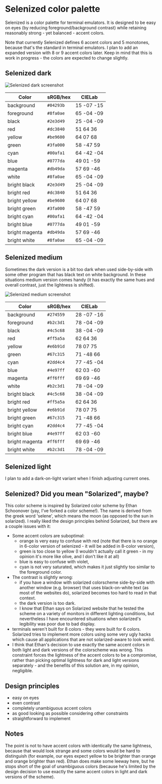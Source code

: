 Selenized color palette
=======================

Selenized is a color palette for terminal emulators.  It is designed to be easy
on eyes (by reducing foreground/background contrast) while retaining reasonably
strong - yet balanced - accent colors.

Note that currently Selenized defines 6 accent colors and 5 monotones, because
that's the standard in terminal emulators.  I plan to add an expanded version
with 8 or 9 accent colors later.  Keep in mind that this is work in progress -
the colors are expected to change slightly.



Selenized dark
--------------

![Selenized dark screenshot](http://i.imgur.com/dlKkhXM.png)

| Color          | sRGB/hex  | CIELab     |
| -------------- | --------- | ---------- |
| background     | `#04293b` | 15 -07 -15 |
| foreground     | `#8fa0ae` | 65 -04 -09 |
| black          | `#2e3d49` | 25 -04 -09 |
| red            | `#dc3840` | 51  64  36 |
| yellow         | `#be9600` | 64  07  68 |
| green          | `#3fa000` | 58 -47  59 |
| cyan           | `#00afa1` | 64 -42 -04 |
| blue           | `#0777da` | 49  01 -59 |
| magenta        | `#db49da` | 57  69 -46 |
| white          | `#8fa0ae` | 65 -04 -09 |
| bright black   | `#2e3d49` | 25 -04 -09 |
| bright red     | `#dc3840` | 51  64  36 |
| bright yellow  | `#be9600` | 64  07  68 |
| bright green   | `#3fa000` | 58 -47  59 |
| bright cyan    | `#00afa1` | 64 -42 -04 |
| bright blue    | `#0777da` | 49  01 -59 |
| bright magenta | `#db49da` | 57  69 -46 |
| bright white   | `#8fa0ae` | 65 -04 -09 |



Selenized medium
----------------

Sometimes the dark version is a bit too dark when used side-by-side with some
other program that has black text on white background.  In these situations
medium version comes handy (it has exactly the same hues and overall contrast,
just the lightness is shifted).

![Selenized medium screenshot](http://i.imgur.com/vjKW18k.png)

| Color          | sRGB/hex  | CIELab     |
| -------------- | --------- | ---------- |
| background     | `#274559` | 28 -07 -16 |
| foreground     | `#b2c3d1` | 78 -04 -09 |
| black          | `#4c5c68` | 38 -04 -09 |
| red            | `#ff5a5a` | 62  64  36 |
| yellow         | `#e6b91d` | 78  07  75 |
| green          | `#67c315` | 71 -48  66 |
| cyan           | `#2dd4c4` | 77 -45 -04 |
| blue           | `#4e97ff` | 62  03 -60 |
| magenta        | `#ff6fff` | 69  69 -46 |
| white          | `#b2c3d1` | 78 -04 -09 |
| bright black   | `#4c5c68` | 38 -04 -09 |
| bright red     | `#ff5a5a` | 62  64  36 |
| bright yellow  | `#e6b91d` | 78  07  75 |
| bright green   | `#67c315` | 71 -48  66 |
| bright cyan    | `#2dd4c4` | 77 -45 -04 |
| bright blue    | `#4e97ff` | 62  03 -60 |
| bright magenta | `#ff6fff` | 69  69 -46 |
| bright white   | `#b2c3d1` | 78 -04 -09 |



Selenized light
---------------

I plan to add a dark-on-light variant when I finish adjusting current ones.



Selenized? Did you mean "Solarized", maybe?
-------------------------------------------

This color scheme is inspired by Solarized color scheme by Ethan Schoonover (yay,
I've forked a color scheme!).  The name is derived from the greek word 'selene',
which means the moon (as opposed to the sun in solarized).  I really liked the
design principles behind Solarized, but there are a couple issues with it:

- Some accent colors are suboptimal:
  - orange is very easy to confuse with red (note that there is no orange in
    6-color version of selenized - it will be added in 8-color version),
  - green is too close to yellow (I wouldn't actually call it green - in my
    opinion it's more like olive, and I don't like it at all)
  - blue is easy to confuse with violet,
  - cyan is not very saturated, which makes it just slightly too similar to the
    foreground color.
- The contrast is slightly wrong:
  - if you have a window with solarized colorscheme side-by-side with another
    window (e.g. browser) that uses black-on-white text (as most of the
    websites do), solarized becomes too hard to read in that context.
  - the dark version is too dark.
  - I know that Ethan says on Solarized website that he tested the scheme on a
    variety of monitors in different lighting conditions, but nevertheless I
    have encountered situations when solarized's legibility was poor due to bad
    display.
- terminals weren't built for 8 colors - they were built for 6 colors.
  Solarized tries to implement more colors using some very ugly hacks which
  cause all applications that are not solarized-aware to look weird.
- I think that Ethan's decision to use exactly the same accent colors in both
  light and dark versions of the colorscheme was wrong.  This constraint forces
  the lightness of the accent colors to be a compromise, rather than picking
  optimal lightness for dark and light versions separately - and the benefits
  of this solution are, in my opinion, negligible.



Design principles
-----------------

- easy on eyes
- even contrast
- completely unambiguous accent colors 
- as good looking as possible considering other constraints
- straightforward to implement



Notes
-----

The point is not to have accent colors with identically the same lightness,
because that would look strange and some colors would be hard to distinguish
(for example, our eyes expect yellow to be brighter than orange and orange
brighter than red).  Ethan does make some leeway here, but he stops short of
the goal of unambiguous colors (because he's limited by the design decision
to use exactly the same accent colors in light and dark versions of the scheme).

